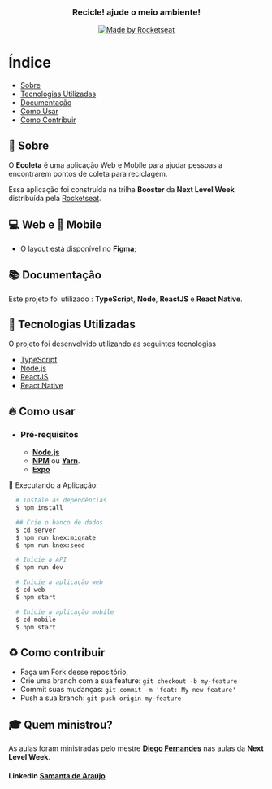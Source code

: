 <h3 align="center">
    <b>Recicle! ajude o meio ambiente!</b>  
    <br>
</h3>

<p align="center">
  <a href="https://rocketseat.com.br">
    <img alt="Made by Rocketseat" src="https://img.shields.io/badge/made%20by-Rocketseat-%237519C1">
  </a>
</p>

# Índice

- [Sobre](#sobre)
- [Tecnologias Utilizadas](#tecnologias-utilizadas)
- [Documentação](#documentacao)
- [Como Usar](#como-usar)
- [Como Contribuir](#como-contribuir)

<a id="sobre"></a>

## :bookmark: Sobre

O <strong>Ecoleta</strong> é uma aplicação Web e Mobile para ajudar pessoas a encontrarem pontos de coleta para reciclagem.

Essa aplicação foi construída na trilha <strong>Booster</strong> da <strong>Next Level Week</strong> distribuída pela [Rocketseat](https://rocketseat.com.br/).

<a id="documentacao"></a>

## :computer: Web e :iphone: Mobile

- O layout está disponível no **[Figma](https://www.figma.com/file/1SxgOMojOB2zYT0Mdk28lB/)**;

<a id="como-usar"></a>

## :books: Documentação

Este projeto foi utilizado :  **TypeScript**, **Node**, **ReactJS** e **React Native**.

<a id="tecnologias-utilizadas"></a>

## :diamond_shape_with_a_dot_inside: Tecnologias Utilizadas

O projeto foi desenvolvido utilizando as seguintes tecnologias

- [TypeScript](https://www.typescriptlang.org/)
- [Node.js](https://nodejs.org/en/)
- [ReactJS](https://reactjs.org/)
- [React Native](https://reactnative.dev/)

## :fire: Como usar

- ### **Pré-requisitos**

  - **[Node.js](https://nodejs.org/en/)**
  - **[NPM](https://www.npmjs.com/)** ou **[Yarn](https://yarnpkg.com/)**.
  - **[Expo](https://expo.io/)**

 :running: Executando a Aplicação:

```sh
  # Instale as dependências
  $ npm install

  ## Crie o banco de dados
  $ cd server
  $ npm run knex:migrate
  $ npm run knex:seed

  # Inicie a API
  $ npm run dev

  # Inicie a aplicação web
  $ cd web
  $ npm start

  # Inicie a aplicação mobile
  $ cd mobile
  $ npm start
```

<a id="como-contribuir"></a>

## :recycle: Como contribuir

- Faça um Fork desse repositório,
- Crie uma branch com a sua feature: `git checkout -b my-feature`
- Commit suas mudanças: `git commit -m 'feat: My new feature'`
- Push a sua branch: `git push origin my-feature`

## :mortar_board: Quem ministrou?

As aulas foram ministradas pelo mestre **[Diego Fernandes](https://github.com/diego3g)** nas aulas da **Next Level Week**.

<h4 align="left">
    <span>Linkedin</span> 
    <a href="https://www.linkedin.com/in/samanta-de-araujo/?locale=en_US" target="_blank">Samanta de Araújo</a>
</h4>
